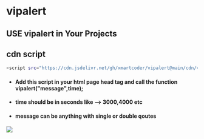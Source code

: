 # vipalert

## USE vipalert in Your Projects   
## cdn script
``` bash
<script src="https://cdn.jsdelivr.net/gh/xmartcoder/vipalert@main/cdn/vipalert.js"></script>
```

* ####  Add this script in your html page head tag and call the function vipalert("message",time);
* ####  time should be in seconds like --> 3000,4000 etc
- ####  message can be anything with single or double qoutes  


![](https://github.com/xmartcoder/vipalert/blob/main/static/photo.gif)
